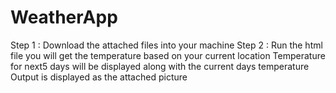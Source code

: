 # WeatherApp
Step 1 : Download the attached files into your machine 
Step 2 : Run the html file
you will get the temperature based on your current location
Temperature for next5 days will be displayed along with the current days temperature
Output is displayed as the attached picture 

